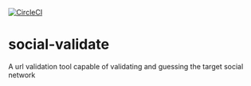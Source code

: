 [![CircleCI](https://circleci.com/gh/cfpinto/social-validate/tree/master.svg?style=svg)](https://circleci.com/gh/cfpinto/social-validate/tree/master)

# social-validate
A url validation tool capable of validating and guessing the target social network
